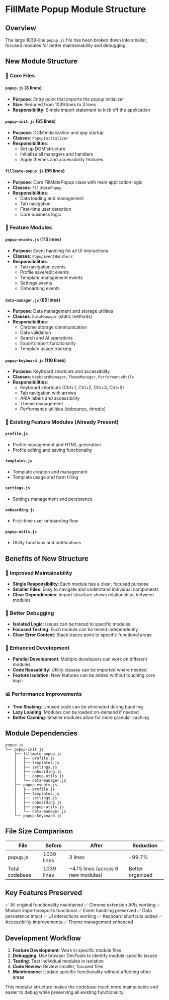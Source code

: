 # FillMate Popup Module Structure

## Overview
The large 1039-line `popup.js` file has been broken down into smaller, focused modules for better maintainability and debugging.

## New Module Structure

### 📁 Core Files

#### `popup.js` (3 lines)
- **Purpose**: Entry point that imports the popup initializer
- **Size**: Reduced from 1039 lines to 3 lines
- **Responsibility**: Simple import statement to kick off the application

#### `popup-init.js` (65 lines)
- **Purpose**: DOM initialization and app startup
- **Classes**: `PopupInitializer`
- **Responsibilities**:
  - Set up DOM structure
  - Initialize all managers and handlers
  - Apply themes and accessibility features

#### `fillmate-popup.js` (95 lines)
- **Purpose**: Core FillMatePopup class with main application logic
- **Classes**: `FillMatePopup`
- **Responsibilities**:
  - Data loading and management
  - Tab navigation
  - First-time user detection
  - Core business logic

### 📁 Feature Modules

#### `popup-events.js` (115 lines)
- **Purpose**: Event handling for all UI interactions
- **Classes**: `PopupEventHandlers`
- **Responsibilities**:
  - Tab navigation events
  - Profile save/edit events
  - Template management events
  - Settings events
  - Onboarding events

#### `data-manager.js` (85 lines)
- **Purpose**: Data management and storage utilities
- **Classes**: `DataManager` (static methods)
- **Responsibilities**:
  - Chrome storage communication
  - Data validation
  - Search and AI operations
  - Export/import functionality
  - Template usage tracking

#### `popup-keyboard.js` (110 lines)
- **Purpose**: Keyboard shortcuts and accessibility
- **Classes**: `KeyboardManager`, `ThemeManager`, `PerformanceUtils`
- **Responsibilities**:
  - Keyboard shortcuts (Ctrl+1, Ctrl+2, Ctrl+3, Ctrl+S)
  - Tab navigation with arrows
  - ARIA labels and accessibility
  - Theme management
  - Performance utilities (debounce, throttle)

### 📁 Existing Feature Modules (Already Present)

#### `profile.js`
- Profile management and HTML generation
- Profile editing and saving functionality

#### `templates.js` 
- Template creation and management
- Template usage and form filling

#### `settings.js`
- Settings management and persistence

#### `onboarding.js`
- First-time user onboarding flow

#### `popup-utils.js`
- Utility functions and notifications

## Benefits of New Structure

### 🎯 Improved Maintainability
- **Single Responsibility**: Each module has a clear, focused purpose
- **Smaller Files**: Easy to navigate and understand individual components
- **Clear Dependencies**: Import structure shows relationships between modules

### 🐛 Better Debugging
- **Isolated Logic**: Issues can be traced to specific modules
- **Focused Testing**: Each module can be tested independently
- **Clear Error Context**: Stack traces point to specific functional areas

### 🚀 Enhanced Development
- **Parallel Development**: Multiple developers can work on different modules
- **Code Reusability**: Utility classes can be imported where needed
- **Feature Isolation**: New features can be added without touching core logic

### 📊 Performance Improvements
- **Tree Shaking**: Unused code can be eliminated during bundling
- **Lazy Loading**: Modules can be loaded on-demand if needed
- **Better Caching**: Smaller modules allow for more granular caching

## Module Dependencies

```
popup.js
└── popup-init.js
    ├── fillmate-popup.js
    │   ├── profile.js
    │   ├── templates.js
    │   ├── settings.js
    │   ├── onboarding.js
    │   ├── popup-utils.js
    │   └── data-manager.js
    ├── popup-events.js
    │   ├── profile.js
    │   ├── templates.js
    │   ├── settings.js
    │   ├── onboarding.js
    │   ├── popup-utils.js
    │   └── data-manager.js
    └── popup-keyboard.js
```

## File Size Comparison

| File | Before | After | Reduction |
|------|--------|-------|-----------|
| popup.js | 1039 lines | 3 lines | -99.7% |
| Total codebase | 1039 lines | ~475 lines (across 6 new modules) | Better organized |

## Key Features Preserved

✅ All original functionality maintained
✅ Chrome extension APIs working
✅ Module imports/exports functional
✅ Event handling preserved
✅ Data persistence intact
✅ UI interactions working
✅ Keyboard shortcuts added
✅ Accessibility improvements
✅ Theme management enhanced

## Development Workflow

1. **Feature Development**: Work in specific module files
2. **Debugging**: Use browser DevTools to identify module-specific issues
3. **Testing**: Test individual modules in isolation
4. **Code Review**: Review smaller, focused files
5. **Maintenance**: Update specific functionality without affecting other areas

This modular structure makes the codebase much more maintainable and easier to debug while preserving all existing functionality.
